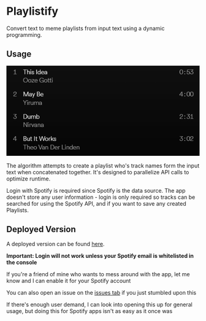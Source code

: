 # Playlistify
Convert text to meme playlists from input text using a dynamic programming.

## Usage

![Example Playlist](app/assets/png/example-playlist.png)

The algorithm attempts to create a playlist who's track names form the input text when concatenated together. It's designed to parallelize API calls to optimize runtime.

Login with Spotify is required since Spotify is the data source. The app doesn't store any user information - login is only required so tracks can be searched for using the Spotify API, and if you want to save any created Playlists.

## Deployed Version
A deployed version can be found [here](https://playlistify.debkbanerji.com).

**Important: Login will not work unless your Spotify email is whitelisted in the console**

If you're a friend of mine who wants to mess around with the app, let me know and I can enable it for your Spotify account

You can also open an issue on the [issues tab](https://github.com/debkbanerji/playlistify/issues) if you just stumbled upon this

If there's enough user demand, I can look into opening this up for general usage, but doing this for Spotify apps isn't as easy as it once was
